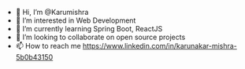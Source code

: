 - 👋 Hi, I’m @Karumishra
- 👀 I’m interested in Web Development
- 🌱 I’m currently learning Spring Boot, ReactJS
- 💞️ I’m looking to collaborate on open source projects
- 📫 How to reach me https://www.linkedin.com/in/karunakar-mishra-5b0b43150

<!---
Karumishra/Karumishra is a ✨ special ✨ repository because its `README.md` (this file) appears on your GitHub profile.
You can click the Preview link to take a look at your changes.
--->
